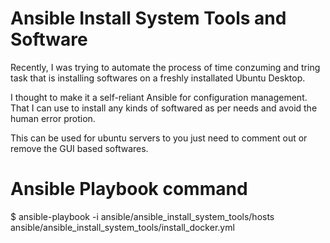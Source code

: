# Ansible Install System Tools and Software
Recently, I was trying to automate the process of time conzuming and tring task that is installing softwares on a freshly installated Ubuntu Desktop.

I thought to make it a self-reliant Ansible for configuration management. That I can use to install any kinds of softwared as per needs and avoid the human error protion. 

This can be used for ubuntu servers to you just need to comment out or remove the GUI based softwares.

# Ansible Playbook command
$ ansible-playbook -i ansible/ansible_install_system_tools/hosts ansible/ansible_install_system_tools/install_docker.yml
